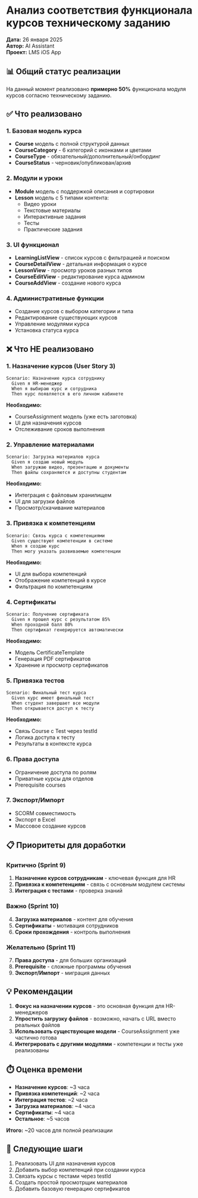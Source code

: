 # Анализ соответствия функционала курсов техническому заданию

**Дата:** 26 января 2025  
**Автор:** AI Assistant  
**Проект:** LMS iOS App

## 📊 Общий статус реализации

На данный момент реализовано **примерно 50%** функционала модуля курсов согласно техническому заданию.

## ✅ Что реализовано

### 1. Базовая модель курса
- **Course** модель с полной структурой данных
- **CourseCategory** - 6 категорий с иконками и цветами
- **CourseType** - обязательный/дополнительный/онбординг
- **CourseStatus** - черновик/опубликован/архив

### 2. Модули и уроки
- **Module** модель с поддержкой описания и сортировки
- **Lesson** модель с 5 типами контента:
  - Видео уроки
  - Текстовые материалы
  - Интерактивные задания
  - Тесты
  - Практические задания

### 3. UI функционал
- **LearningListView** - список курсов с фильтрацией и поиском
- **CourseDetailView** - детальная информация о курсе
- **LessonView** - просмотр уроков разных типов
- **CourseEditView** - редактирование курса админом
- **CourseAddView** - создание нового курса

### 4. Административные функции
- Создание курсов с выбором категории и типа
- Редактирование существующих курсов
- Управление модулями курса
- Установка статуса курса

## ❌ Что НЕ реализовано

### 1. Назначение курсов (User Story 3)
```gherkin
Scenario: Назначение курса сотруднику
  Given я HR-менеджер
  When я выбираю курс и сотрудника
  Then курс появляется в его личном кабинете
```
**Необходимо:**
- CourseAssignment модель (уже есть заготовка)
- UI для назначения курсов
- Отслеживание сроков выполнения

### 2. Управление материалами
```gherkin
Scenario: Загрузка материалов курса
  Given я создаю новый модуль
  When загружаю видео, презентацию и документы
  Then файлы сохраняются и доступны студентам
```
**Необходимо:**
- Интеграция с файловым хранилищем
- UI для загрузки файлов
- Просмотр/скачивание материалов

### 3. Привязка к компетенциям
```gherkin
Scenario: Связь курса с компетенциями
  Given существуют компетенции в системе
  When я создаю курс
  Then могу указать развиваемые компетенции
```
**Необходимо:**
- UI для выбора компетенций
- Отображение компетенций в курсе
- Фильтрация по компетенциям

### 4. Сертификаты
```gherkin
Scenario: Получение сертификата
  Given я прошел курс с результатом 85%
  When проходной балл 80%
  Then сертификат генерируется автоматически
```
**Необходимо:**
- Модель CertificateTemplate
- Генерация PDF сертификатов
- Хранение и просмотр сертификатов

### 5. Привязка тестов
```gherkin
Scenario: Финальный тест курса
  Given курс имеет финальный тест
  When студент завершает все модули
  Then открывается доступ к тесту
```
**Необходимо:**
- Связь Course с Test через testId
- Логика доступа к тесту
- Результаты в контексте курса

### 6. Права доступа
- Ограничение доступа по ролям
- Приватные курсы для отделов
- Prerequisite courses

### 7. Экспорт/Импорт
- SCORM совместимость
- Экспорт в Excel
- Массовое создание курсов

## 📋 Приоритеты для доработки

### Критично (Sprint 9)
1. **Назначение курсов сотрудникам** - ключевая функция для HR
2. **Привязка к компетенциям** - связь с основным модулем системы
3. **Интеграция с тестами** - проверка знаний

### Важно (Sprint 10)
4. **Загрузка материалов** - контент для обучения
5. **Сертификаты** - мотивация сотрудников
6. **Сроки прохождения** - контроль выполнения

### Желательно (Sprint 11)
7. **Права доступа** - для больших организаций
8. **Prerequisite** - сложные программы обучения
9. **Экспорт/Импорт** - миграция данных

## 💡 Рекомендации

1. **Фокус на назначении курсов** - это основная функция для HR-менеджеров
2. **Упростить загрузку файлов** - возможно, начать с URL вместо реальных файлов
3. **Использовать существующие модели** - CourseAssignment уже частично готова
4. **Интегрировать с другими модулями** - компетенции и тесты уже реализованы

## ⏱️ Оценка времени

- **Назначение курсов**: ~3 часа
- **Привязка компетенций**: ~2 часа
- **Интеграция тестов**: ~2 часа
- **Загрузка материалов**: ~4 часа
- **Сертификаты**: ~4 часа
- **Остальное**: ~5 часов

**Итого:** ~20 часов для полной реализации

## 🎯 Следующие шаги

1. Реализовать UI для назначения курсов
2. Добавить выбор компетенций при создании курса
3. Связать курсы с тестами через testId
4. Создать простой просмотрщик материалов
5. Добавить базовую генерацию сертификатов 